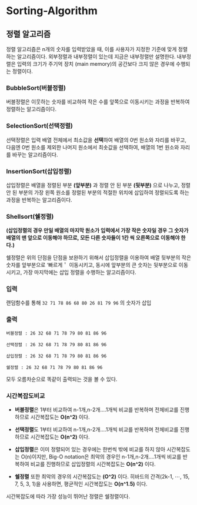 # Sorting-Algorithm

## 정렬 알고리즘
정렬 알고리즘은 n개의 숫자를 입력받았을 때, 이를 사용자가 지정한 기준에 맞게 정렬하는 알고리즘이다.
외부정렬과 내부정렬이 있는데 지금은 내부정렬만 설명한다.
내부정렬은 입력의 크기가 주기억 장치 (main memory)의 공간보다 크지 않은 경우에 수행되는 정렬이다.


### BubbleSort(버블정렬)
버블정렬은 이웃하는 숫자를 비교하여 작은 수를 앞쪽으로 이동시키는 과정을 반복하여 정렬하는 알고리즘이다.


### SelectionSort(선택정렬)
선택정렬은 입력 배열 전체에서 최소값을 **선택**하여 배열의 0번 원소와 자리를 바꾸고, 다음엔 0번 원소를 제외한 나머지 원소에서 최솟값을 선택하여, 배열의 1번 원소와 자리를 바꾸는 알고리즘이다.

### InsertionSort(삽입정렬)
삽입정렬은 배열을 정렬된 부분 **(앞부분)** 과 정렬 안 된 부분 **(뒷부분)** 으로 나누고, 정렬 안 된 부분의 가장 왼쪽 원소를 정렬된 부분의 적절한 위치에 삽입하여 정렬되도록 하는 과정을 반복하는 알고리즘이다.

### Shellsort(쉘정렬)
**(삽입정렬의 경우 만일 배열의 마지막 원소가 입력에서 가장 작은 숫자일 경우 그 숫자가 배열의 맨 앞으로 이동해야 하므로, 모든 다른 숫자들이 1칸 씩 오른쪽으로 이동해야 한다.)**

쉘정렬은 위의 단점을 단점을 보완하기 위해서 삽입정렬을 이용하여 배열 뒷부분의 작은 숫자를 앞부분으로 ‘빠르게＇ 이동시키고, 동시에 앞부분의 큰 숫자는 뒷부분으로 이동시키고, 가장 마지막에는 삽입 정렬을 수행하는 알고리즘이다.

### 입력
랜덤함수를 통해 `32 71 78 86 68 80 26 81 79 96` 의 숫자가 삽입 

### 출력
```
버블정렬 : 26 32 68 71 78 79 80 81 86 96 

선택정렬 : 26 32 68 71 78 79 80 81 86 96 

삽입정렬 : 26 32 68 71 78 79 80 81 86 96 

쉘정렬 : 26 32 68 71 78 79 80 81 86 96 
```

모두 오름차순으로 똑같이 출력되는 것을 볼 수 있다.

### 시간복잡도비교
* **버블정렬**은 1부터 비교하여 n-1개,n-2개....1개씩 비교를 반복하며 전체비교를 진행하므로 시간복잡도는 **O(n^2)** 이다.

* **선택정렬**도 1부터 비교하여 n-1개,n-2개....1개씩 비교를 반복하며 전체비교를 진행하므로 시간복잡도는 **O(n^2)** 이다.

* **삽입정렬**은 이미 정렬되어 있는 경우에는 한번씩 밖에 비교를 하지 않아 시간복잡도는 O(n)이지만, Big-O notation은 최악의 경우인 n-1개,n-2개....1개씩 비교를 반복하여 비교를 진행하므로 삽입정렬의 시간복잡도는 **O(n^2)** 이다.

* **쉘정렬** 또한 최악의 경우의 시간복잡도는 **(O^2)** 이다. 히바드의 간격(2k-1, ⋯, 15, 7, 5, 3, 1)을 사용하면, 평균적인 시간복잡도는 **O(n^1.5)** 이다.

시간복잡도에 따라 가장 성능이 뛰어난 정렬은 쉘정렬이다.

